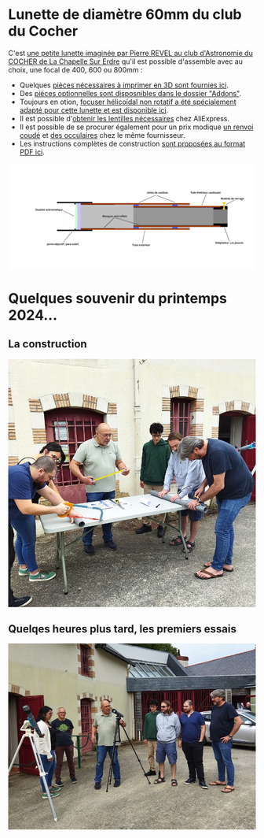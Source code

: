 # Lunette de diamètre 60mm du club du Cocher

C'est [une petite lunette imaginée par Pierre REVEL au club d'Astronomie du COCHER de La Chapelle Sur Erdre](https://www.le-cocher.org/articles.php?pg=art184) qu'il est possible d'assemble avec au choix, une focal de 400, 600 ou 800mm :
- Quelques [pièces nécessaires à imprimer en 3D sont fournies ici](./3D-Print-Components/).
- Des [pièces optionnelles sont disposnibles dans le dossier "Addons"](./Addons).
- Toujours en otion, [focuser hélicoïdal non rotatif a été spécialement adapté pour cette lunette et est disponible ici](./Focuser/).
- Il est possible d'[obtenir les lentilles nécessaires](https://fr.aliexpress.com/item/1005003785177958.html) chez AliExpress.
- Il est possible de se procurer également pour un prix modique [un renvoi coudé](https://fr.aliexpress.com/item/1005005786284500.html) et [des occulaires](https://fr.aliexpress.com/item/32788041500.html) chez le même fournisseur.
- Les instructions complètes de construction [sont proposées au format PDF ici](./Construction_lunettes_DIY.pdf).

![Plan général](./PLAN_lunettes_DIY.png)

# Quelques souvenir du printemps 2024...

## La construction
![](./G2_20240525_144823.jpg)

## Quelqes heures plus tard, les premiers essais
![](./G2_20240525_165824.jpg)
